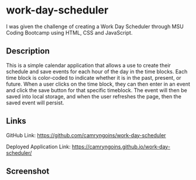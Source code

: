 # work-day-scheduler

I was given the challenge of creating a Work Day Scheduler through MSU Coding Bootcamp using HTML, CSS and JavaScript. 

## Description 

This is a simple calendar application that allows a use to create their schedule and save events for each hour of the day in the time blocks. Each time block is color-coded to indicate whether it is in the past, present, or future. When a user clicks on the time block, they can then enter in an event and click the save button for that specific timeblock. The event will then be saved into local storage, and when the user refreshes the page, then the saved event will persist. 

## Links
GitHub Link: https://github.com/camryngoins/work-day-scheduler

Deployed Application Link: https://camryngoins.github.io/work-day-scheduler/

## Screenshot 